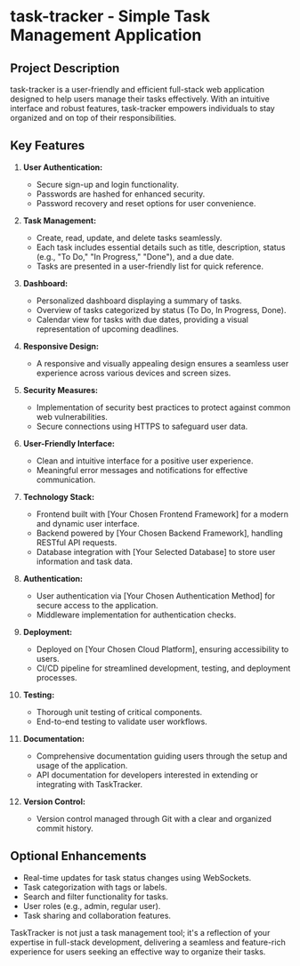 # task-tracker - Simple Task Management Application

## Project Description

task-tracker is a user-friendly and efficient full-stack web application designed to help users manage their tasks effectively. With an intuitive interface and robust features, task-tracker empowers individuals to stay organized and on top of their responsibilities.

## Key Features

1. **User Authentication:**
   - Secure sign-up and login functionality.
   - Passwords are hashed for enhanced security.
   - Password recovery and reset options for user convenience.

2. **Task Management:**
   - Create, read, update, and delete tasks seamlessly.
   - Each task includes essential details such as title, description, status (e.g., "To Do," "In Progress," "Done"), and a due date.
   - Tasks are presented in a user-friendly list for quick reference.

3. **Dashboard:**
   - Personalized dashboard displaying a summary of tasks.
   - Overview of tasks categorized by status (To Do, In Progress, Done).
   - Calendar view for tasks with due dates, providing a visual representation of upcoming deadlines.

4. **Responsive Design:**
   - A responsive and visually appealing design ensures a seamless user experience across various devices and screen sizes.

5. **Security Measures:**
   - Implementation of security best practices to protect against common web vulnerabilities.
   - Secure connections using HTTPS to safeguard user data.

6. **User-Friendly Interface:**
   - Clean and intuitive interface for a positive user experience.
   - Meaningful error messages and notifications for effective communication.

7. **Technology Stack:**
   - Frontend built with [Your Chosen Frontend Framework] for a modern and dynamic user interface.
   - Backend powered by [Your Chosen Backend Framework], handling RESTful API requests.
   - Database integration with [Your Selected Database] to store user information and task data.

8. **Authentication:**
   - User authentication via [Your Chosen Authentication Method] for secure access to the application.
   - Middleware implementation for authentication checks.

9. **Deployment:**
   - Deployed on [Your Chosen Cloud Platform], ensuring accessibility to users.
   - CI/CD pipeline for streamlined development, testing, and deployment processes.

10. **Testing:**
    - Thorough unit testing of critical components.
    - End-to-end testing to validate user workflows.

11. **Documentation:**
    - Comprehensive documentation guiding users through the setup and usage of the application.
    - API documentation for developers interested in extending or integrating with TaskTracker.

12. **Version Control:**
    - Version control managed through Git with a clear and organized commit history.

## Optional Enhancements

- Real-time updates for task status changes using WebSockets.
- Task categorization with tags or labels.
- Search and filter functionality for tasks.
- User roles (e.g., admin, regular user).
- Task sharing and collaboration features.

TaskTracker is not just a task management tool; it's a reflection of your expertise in full-stack development, delivering a seamless and feature-rich experience for users seeking an effective way to organize their tasks.
